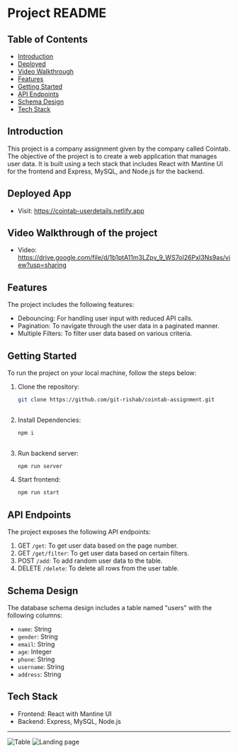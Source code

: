 # Project README

## Table of Contents
- [Introduction](#introduction)
- [Deployed](#deployed-app)
- [Video Walkthrough](#video-walkthrough-of-the-project)
- [Features](#features)
- [Getting Started](#getting-started)
- [API Endpoints](#api-endpoints)
- [Schema Design](#schema-design)
- [Tech Stack](#tech-stack)

## Introduction
This project is a company assignment given by the company called Cointab. The objective of the project is to create a web application that manages user data. It is built using a tech stack that includes React with Mantine UI for the frontend and Express, MySQL, and Node.js for the backend.

## Deployed App
- Visit: https://cointab-userdetails.netlify.app

## Video Walkthrough of the project
- Video: https://drive.google.com/file/d/1b1ptA11m3LZpv_9_WS7oI26PxI3Ns9as/view?usp=sharing
  
## Features
The project includes the following features:
- Debouncing: For handling user input with reduced API calls.
- Pagination: To navigate through the user data in a paginated manner.
- Multiple Filters: To filter user data based on various criteria.

## Getting Started
To run the project on your local machine, follow the steps below:

1. Clone the repository:

   ```bash
   git clone https://github.com/git-rishab/cointab-assignment.git
  
2. Install Dependencies:

   ```bash
   npm i 
  
3. Run backend server:

   ```bash
   npm run server

4. Start frontend:

   ```bash
   npm run start

## API Endpoints
The project exposes the following API endpoints:

1. GET `/get`: To get user data based on the page number.
2. GET `/get/filter`: To get user data based on certain filters.
3. POST `/add`: To add random user data to the table.
4. DELETE `/delete`: To delete all rows from the user table.

## Schema Design
The database schema design includes a table named "users" with the following columns:

- `name`: String
- `gender`: String
- `email`: String
- `age`: Integer
- `phone`: String
- `username`: String
- `address`: String

## Tech Stack
- Frontend: React with Mantine UI
- Backend: Express, MySQL, Node.js

---

![Table](https://github.com/git-rishab/cointab-assignment/assets/114337213/f7ec5009-46ac-4a65-a582-e9e34e3b0726)
![Landing page](https://github.com/git-rishab/cointab-assignment/assets/114337213/3f147734-3dd3-4c63-a315-f9d22e276c15)
